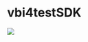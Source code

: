 # vbi4testSDK
[![](https://jitpack.io/v/VuDinhHoat1995/VBI4SDK.svg)](https://jitpack.io/#VuDinhHoat1995/VBI4SDK)
